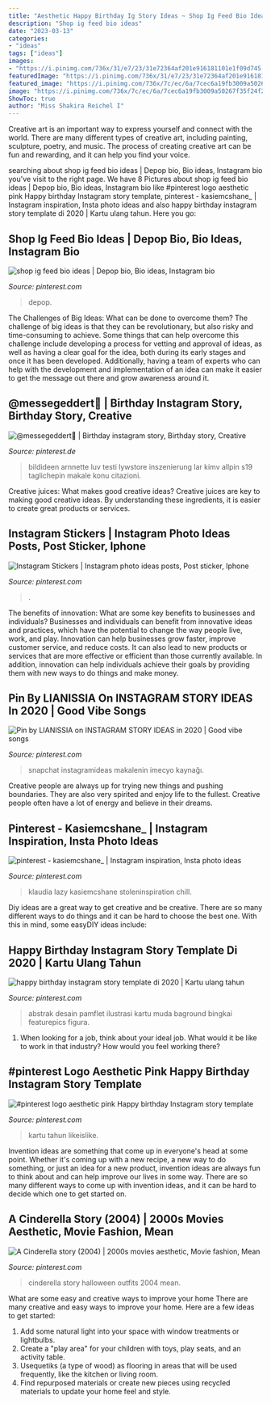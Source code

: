 ```yaml
---
title: "Aesthetic Happy Birthday Ig Story Ideas ~ Shop Ig Feed Bio Ideas"
description: "Shop ig feed bio ideas"
date: "2023-03-13"
categories:
- "ideas"
tags: ["ideas"]
images:
- "https://i.pinimg.com/736x/31/e7/23/31e72364af201e916181101e1f09d745.jpg"
featuredImage: "https://i.pinimg.com/736x/31/e7/23/31e72364af201e916181101e1f09d745.jpg"
featured_image: "https://i.pinimg.com/736x/7c/ec/6a/7cec6a19fb3009a50267f35f24f2f2cb.jpg"
image: "https://i.pinimg.com/736x/7c/ec/6a/7cec6a19fb3009a50267f35f24f2f2cb.jpg"
ShowToc: true
author: "Miss Shakira Reichel I"
---
```



Creative art is an important way to express yourself and connect with the world. There are many different types of creative art, including painting, sculpture, poetry, and music. The process of creating creative art can be fun and rewarding, and it can help you find your voice.

	

		
searching about shop ig feed bio ideas | Depop bio, Bio ideas, Instagram bio you've visit to the right page. We have 8 Pictures about shop ig feed bio ideas | Depop bio, Bio ideas, Instagram bio like #pinterest logo aesthetic pink Happy birthday Instagram story template, pinterest - kasiemcshane_ | Instagram inspiration, Insta photo ideas and also happy birthday instagram story template di 2020 | Kartu ulang tahun. Here you go:
		
    
## Shop Ig Feed Bio Ideas | Depop Bio, Bio Ideas, Instagram Bio

<img loading=lazy src="https://i.pinimg.com/736x/91/b0/ed/91b0ed0e4374f506c2e1228cd377e072.jpg" onerror="this.onerror=null;this.src='https://tse2.mm.bing.net/th?id=OIP.w2mD4zzNEedmlm7g4YUwqAHaGw&amp;pid=15.1';" alt="shop ig feed bio ideas | Depop bio, Bio ideas, Instagram bio">

_Source: pinterest.com_

>depop. 

	

The Challenges of Big Ideas: What can be done to overcome them?
The challenge of big ideas is that they can be revolutionary, but also risky and time-consuming to achieve. Some things that can help overcome this challenge include developing a process for vetting and approval of ideas, as well as having a clear goal for the idea, both during its early stages and once it has been developed. Additionally, having a team of experts who can help with the development and implementation of an idea can make it easier to get the message out there and grow awareness around it.

    
## @messegeddert🌻 | Birthday Instagram Story, Birthday Story, Creative

<img loading=lazy src="https://i.pinimg.com/736x/d1/15/9f/d1159fb6c131016e4b651cd786c7e4d3.jpg" onerror="this.onerror=null;this.src='https://tse2.mm.bing.net/th?id=OIP.eyzC305OGzIc1UId25DejQHaNK&amp;pid=15.1';" alt="@messegeddert🌻 | Birthday instagram story, Birthday story, Creative">

_Source: pinterest.de_

>bildideen arnnette luv testi lywstore inszenierung lar kimv allpin s19 taglichepin makale konu citazioni. 

	

Creative juices: What makes good creative ideas?
Creative juices are key to making good creative ideas. By understanding these ingredients, it is easier to create great products or services.

    
## Instagram Stickers | Instagram Photo Ideas Posts, Post Sticker, Iphone

<img loading=lazy src="https://i.pinimg.com/736x/bc/36/1b/bc361bf48f301844c744897e66829d07.jpg" onerror="this.onerror=null;this.src='https://tse1.mm.bing.net/th?id=OIP.KHw82mT0wA7lxHuM1x_NnQHaQB&amp;pid=15.1';" alt="Instagram Stickers | Instagram photo ideas posts, Post sticker, Iphone">

_Source: pinterest.com_

>. 

	

The benefits of innovation: What are some key benefits to businesses and individuals?
Businesses and individuals can benefit from innovative ideas and practices, which have the potential to change the way people live, work, and play. Innovation can help businesses grow faster, improve customer service, and reduce costs. It can also lead to new products or services that are more effective or efficient than those currently available. In addition, innovation can help individuals achieve their goals by providing them with new ways to do things and make money.

    
## Pin By LIANISSIA On INSTAGRAM STORY IDEAS In 2020 | Good Vibe Songs

<img loading=lazy src="https://i.pinimg.com/originals/59/66/0c/59660cd2bacff9dcb42ae8c78f92c693.jpg" onerror="this.onerror=null;this.src='https://tse3.mm.bing.net/th?id=OIP.qQ21TmBI3zy16-F2fsVzyQHaNS&amp;pid=15.1';" alt="Pin by LIANISSIA on INSTAGRAM STORY IDEAS in 2020 | Good vibe songs">

_Source: pinterest.com_

>snapchat instagramideas makalenin imecyo kaynağı. 

	

Creative people are always up for trying new things and pushing boundaries. They are also very spirited and enjoy life to the fullest. Creative people often have a lot of energy and believe in their dreams.

    
## Pinterest - Kasiemcshane_ | Instagram Inspiration, Insta Photo Ideas

<img loading=lazy src="https://i.pinimg.com/736x/7c/ec/6a/7cec6a19fb3009a50267f35f24f2f2cb.jpg" onerror="this.onerror=null;this.src='https://tse2.mm.bing.net/th?id=OIP.iXbo6tThznujMA0hOZzVIAHaNK&amp;pid=15.1';" alt="pinterest - kasiemcshane_ | Instagram inspiration, Insta photo ideas">

_Source: pinterest.com_

>klaudia lazy kasiemcshane stoleninspiration chill. 

	

Diy ideas are a great way to get creative and be creative. There are so many different ways to do things and it can be hard to choose the best one. With this in mind, some easyDIY ideas include:

    
## Happy Birthday Instagram Story Template Di 2020 | Kartu Ulang Tahun

<img loading=lazy src="https://i.pinimg.com/originals/46/b1/c6/46b1c6a0ee369a5ab3eb6b8a9d9b9140.jpg" onerror="this.onerror=null;this.src='https://tse1.mm.bing.net/th?id=OIP.LZUlCoqT0pgDHiZSuyo_ewHaNK&amp;pid=15.1';" alt="happy birthday instagram story template di 2020 | Kartu ulang tahun">

_Source: pinterest.com_

>abstrak desain pamflet ilustrasi kartu muda baground bingkai featurepics figura. 

	

1) When looking for a job, think about your ideal job. What would it be like to work in that industry? How would you feel working there?

    
## #pinterest Logo Aesthetic Pink Happy Birthday Instagram Story Template

<img loading=lazy src="https://i.pinimg.com/736x/31/e7/23/31e72364af201e916181101e1f09d745.jpg" onerror="this.onerror=null;this.src='https://tse2.mm.bing.net/th?id=OIP.32HQnEKpOmm4Nh6T9rtaowHaNK&amp;pid=15.1';" alt="#pinterest logo aesthetic pink Happy birthday Instagram story template">

_Source: pinterest.com_

>kartu tahun likeislike. 

	

Invention ideas are something that come up in everyone's head at some point. Whether it's coming up with a new recipe, a new way to do something, or just an idea for a new product, invention ideas are always fun to think about and can help improve our lives in some way. There are so many different ways to come up with invention ideas, and it can be hard to decide which one to get started on.

    
## A Cinderella Story (2004) | 2000s Movies Aesthetic, Movie Fashion, Mean

<img loading=lazy src="https://i.pinimg.com/originals/23/5d/88/235d88ecebe624a4d745679047b08839.jpg" onerror="this.onerror=null;this.src='https://tse2.mm.bing.net/th?id=OIP.XnX6J0yIc7QFgHI7vcA9PAHaFq&amp;pid=15.1';" alt="A Cinderella story (2004) | 2000s movies aesthetic, Movie fashion, Mean">

_Source: pinterest.com_

>cinderella story halloween outfits 2004 mean. 

	

What are some easy and creative ways to improve your home
There are many creative and easy ways to improve your home. Here are a few ideas to get started: 
1. Add some natural light into your space with window treatments or lightbulbs. 
2. Create a "play area" for your children with toys, play seats, and an activity table. 
3. Usequetiks (a type of wood) as flooring in areas that will be used frequently, like the kitchen or living room. 
4. Find repurposed materials or create new pieces using recycled materials to update your home feel and style.

